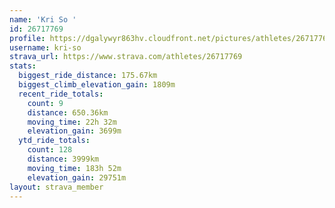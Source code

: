 ```yaml
---
name: 'Kri So '
id: 26717769
profile: https://dgalywyr863hv.cloudfront.net/pictures/athletes/26717769/7761026/14/large.jpg
username: kri-so
strava_url: https://www.strava.com/athletes/26717769
stats:
  biggest_ride_distance: 175.67km
  biggest_climb_elevation_gain: 1809m
  recent_ride_totals:
    count: 9
    distance: 650.36km
    moving_time: 22h 32m
    elevation_gain: 3699m
  ytd_ride_totals:
    count: 128
    distance: 3999km
    moving_time: 183h 52m
    elevation_gain: 29751m
layout: strava_member
--- 
```

